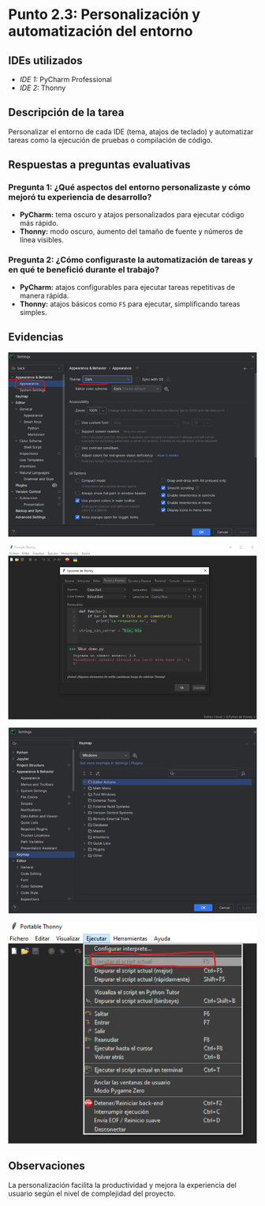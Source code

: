 # Punto 2.3: Personalización y automatización del entorno

## IDEs utilizados
- *IDE 1:* PyCharm Professional
- *IDE 2:* Thonny

## Descripción de la tarea
Personalizar el entorno de cada IDE (tema, atajos de teclado) y automatizar tareas como la ejecución de pruebas o compilación de código.

## Respuestas a preguntas evaluativas
### Pregunta 1: ¿Qué aspectos del entorno personalizaste y cómo mejoró tu experiencia de desarrollo?
- **PyCharm:** tema oscuro y atajos personalizados para ejecutar código más rápido.  
- **Thonny:** modo oscuro, aumento del tamaño de fuente y números de línea visibles.

### Pregunta 2: ¿Cómo configuraste la automatización de tareas y en qué te benefició durante el trabajo?
- **PyCharm:** atajos configurables para ejecutar tareas repetitivas de manera rápida.  
- **Thonny:** atajos básicos como `F5` para ejecutar, simplificando tareas simples.

## Evidencias
![Captura 1](../capturas/5.png)  

![Captura 2](../capturas/6.png)  

![Captura 3](../capturas/7.png)  

![Captura 4](../capturas/8.png)

## Observaciones
La personalización facilita la productividad y mejora la experiencia del usuario según el nivel de complejidad del proyecto.
